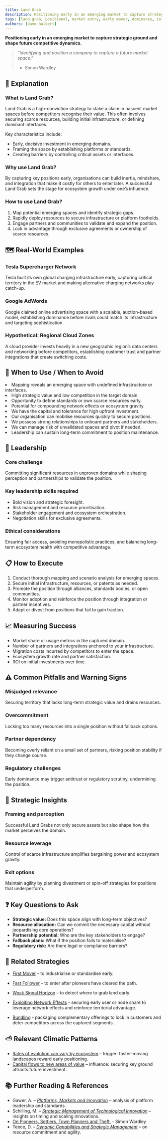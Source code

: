 ```yaml
---
title: Land Grab
description: Positioning early in an emerging market to capture strategic ground and shape future competitive dynamics.
tags: [land-grab, positional, market entry, early mover, dominance, infrastructure, ecosystem control]
authors: [dave-hulbert]
---
```


**Positioning early in an emerging market to capture strategic ground and shape future competitive dynamics.**

> *"Identifying and position a company to capture a future market space."*
>
> - Simon Wardley

## 🤔 **Explanation**

### What is Land Grab?

Land Grab is a high-conviction strategy to stake a claim in nascent market spaces before competitors recognise their value. This often involves securing scarce resources, building initial infrastructure, or defining dominant interfaces.

Key characteristics include:

- Early, decisive investment in emerging domains.
- Framing the space by establishing platforms or standards.
- Creating barriers by controlling critical assets or interfaces.

### Why use Land Grab?

By capturing key positions early, organisations can build inertia, mindshare, and integration that make it costly for others to enter later. A successful Land Grab sets the stage for ecosystem growth under one’s influence.

### How to use Land Grab?

1. Map potential emerging spaces and identify strategic gaps.
2. Rapidly deploy resources to secure infrastructure or platform footholds.
3. Engage partners and communities to validate and expand the position.
4. Lock in advantage through exclusive agreements or ownership of scarce resources.

## 🗺️ **Real-World Examples**

### Tesla Supercharger Network

Tesla built its own global charging infrastructure early, capturing critical territory in the EV market and making alternative charging networks play catch-up.

### Google AdWords

Google claimed online advertising space with a scalable, auction-based model, establishing dominance before rivals could match its infrastructure and targeting sophistication.

### Hypothetical: Regional Cloud Zones

A cloud provider invests heavily in a new geographic region’s data centers and networking before competitors, establishing customer trust and partner integrations that create switching costs.

## 🚦 **When to Use / When to Avoid**

<Assessment strategyName="Land Grab">
  <MapSignals>
    <li>Mapping reveals an emerging space with undefined infrastructure or interfaces.</li>
    <li>High strategic value and low competition in the target domain.</li>
    <li>Opportunity to define standards or own scarce resources early.</li>
    <li>Potential for compounding network effects or ecosystem gravity.</li>
  </MapSignals>
  <Readiness>
    <li>We have the capital and tolerance for high upfront investment.</li>
    <li>Our organisation can mobilise resources quickly to secure positions.</li>
    <li>We possess strong relationships to onboard partners and stakeholders.</li>
    <li>We can manage risk of unvalidated spaces and pivot if needed.</li>
    <li>Leadership can sustain long-term commitment to position maintenance.</li>
  </Readiness>
</Assessment>

## 🎯 **Leadership**

### Core challenge

Committing significant resources in unproven domains while shaping perception and partnerships to validate the position.

### Key leadership skills required

- Bold vision and strategic foresight.
- Risk management and resource prioritisation.
- Stakeholder engagement and ecosystem orchestration.
- Negotiation skills for exclusive agreements.

### Ethical considerations

Ensuring fair access, avoiding monopolistic practices, and balancing long-term ecosystem health with competitive advantage.

## 📋 **How to Execute**

1. Conduct thorough mapping and scenario analysis for emerging spaces.
2. Secure initial infrastructure, resources, or patents as needed.
3. Promote the position through alliances, standards bodies, or open communities.
4. Monitor adoption and reinforce the position through integration or partner incentives.
5. Adapt or divest from positions that fail to gain traction.

## 📈 **Measuring Success**

- Market share or usage metrics in the captured domain.
- Number of partners and integrations anchored to your infrastructure.
- Migration costs incurred by competitors to enter the space.
- Ecosystem growth rate and partner satisfaction.
- ROI on initial investments over time.

## ⚠️ **Common Pitfalls and Warning Signs**

### Misjudged relevance

Securing territory that lacks long-term strategic value and drains resources.

### Overcommitment

Locking too many resources into a single position without fallback options.

### Partner dependency

Becoming overly reliant on a small set of partners, risking position stability if they change course.

### Regulatory challenges

Early dominance may trigger antitrust or regulatory scrutiny, undermining the position.

## 🧠 **Strategic Insights**

### Framing and perception

Successful Land Grabs not only secure assets but also shape how the market perceives the domain.

### Resource leverage

Control of scarce infrastructure amplifies bargaining power and ecosystem gravity.

### Exit options

Maintain agility by planning divestment or spin-off strategies for positions that underperform.

## ❓ **Key Questions to Ask**

- **Strategic value:** Does this space align with long-term objectives?
- **Resource allocation:** Can we commit the necessary capital without jeopardising core operations?
- **Partnership potential:** Who are the key stakeholders to engage?
- **Fallback plans:** What if the position fails to materialise?
- **Regulatory risk:** Are there legal or compliance barriers?

## 🔀 **Related Strategies**

- [First Mover](/strategies/positional/first-mover) – to industrialise or standardise early.
- [Fast Follower](/strategies/positional/fast-follower) – to enter after pioneers have cleared the path.
- [Weak Signal Horizon](/strategies/positional/weak-signal-horizon) – to detect where to grab land early.

- [Exploiting Network Effects](/strategies/accelerators/exploiting-network-effects) - securing early user or node share to leverage network effects and reinforce territorial advantage.
- [Bundling](/strategies/user-perception/bundling) - packaging complementary offerings to lock in customers and deter competitors across the captured segments.

## ⛅ **Relevant Climatic Patterns**

- [Rates of evolution can vary by ecosystem](/climatic-patterns/rates-of-evolution-can-vary-by-ecosystem) – trigger: faster-moving landscapes reward early positioning.
- [Capital flows to new areas of value](/climatic-patterns/capital-flows-to-new-areas-of-value) – influence: securing key ground attracts future investment.

## 📚 **Further Reading & References**

- Gawer, A. – [*Platforms, Markets and Innovation*](/books/platforms-markets-and-innovation) – analysis of platform leadership and standards.
- Schilling, M. – [*Strategic Management of Technological Innovation*](/books/strategic-management-of-technological-innovation) – insights on timing and scaling innovations.
- [On Pioneers, Settlers, Town Planners and Theft.](https://blog.gardeviance.org/2015/03/on-pioneers-settlers-town-planners-and.html) - Simon Wardley
- Teece, D. – [*Dynamic Capabilities and Strategic Management*](/books/dynamic-capabilities-and-strategic-management) – on resource commitment and agility.

